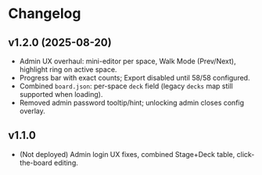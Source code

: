 # Changelog

## v1.2.0 (2025-08-20)
- Admin UX overhaul: mini-editor per space, Walk Mode (Prev/Next), highlight ring on active space.
- Progress bar with exact counts; Export disabled until 58/58 configured.
- Combined `board.json`: per-space `deck` field (legacy `decks` map still supported when loading).
- Removed admin password tooltip/hint; unlocking admin closes config overlay.

## v1.1.0
- (Not deployed) Admin login UX fixes, combined Stage+Deck table, click-the-board editing.
